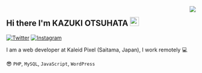 <img align="right" src="https://github-readme-stats.vercel.app/api?username=k4zuki02h4t4&show_icons=true">

## Hi there I'm KAZUKI OTSUHATA <img width="24" height="24" alt="mew" src="https://github.githubassets.com/images/mona-whisper.gif">
[![Twitter](https://img.shields.io/badge/Twitter--blue?logo=twitter&style=flat-square)](https://twitter.com/k4zuki02h4t4)
[![Instagram](https://img.shields.io/badge/Instagram--e4405f?logo=instagram&style=flat-square)](https://www.instagram.com/k4zuki02h4t4/)  

I am a web developer at Kaleid Pixel (Saitama, Japan), I work remotely 💻

😎 `PHP`, `MySQL`, `JavaScript`, `WordPress`
